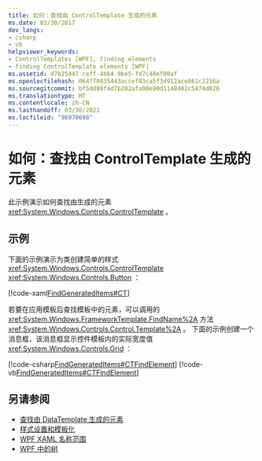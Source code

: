 ```yaml
---
title: 如何：查找由 ControlTemplate 生成的元素
ms.date: 03/30/2017
dev_langs:
- csharp
- vb
helpviewer_keywords:
- ControlTemplates [WPF], finding elements
- finding ControlTemplate elements [WPF]
ms.assetid: d7b25447-ceff-4bb4-9be5-fd7c40ef00af
ms.openlocfilehash: 064f70835443accef83ca5f3d912ace861c2216a
ms.sourcegitcommit: bf5dd80f4d7b202afa90e90d1148402c5474d826
ms.translationtype: MT
ms.contentlocale: zh-CN
ms.lasthandoff: 03/30/2021
ms.locfileid: "96970698"
---
```

# <a name="how-to-find-controltemplate-generated-elements"></a>如何：查找由 ControlTemplate 生成的元素
此示例演示如何查找由生成的元素 <xref:System.Windows.Controls.ControlTemplate> 。  
  
## <a name="example"></a>示例  
 下面的示例演示为类创建简单的样式 <xref:System.Windows.Controls.ControlTemplate> <xref:System.Windows.Controls.Button> ：  
  
 [!code-xaml[FindGeneratedItems#CT](~/samples/snippets/csharp/VS_Snippets_Wpf/FindGeneratedItems/CSharp/Window1.xaml#ct)]  
  
 若要在应用模板后查找模板中的元素，可以调用的 <xref:System.Windows.FrameworkTemplate.FindName%2A> 方法 <xref:System.Windows.Controls.Control.Template%2A> 。 下面的示例创建一个消息框，该消息框显示控件模板内的实际宽度值 <xref:System.Windows.Controls.Grid> ：  
  
 [!code-csharp[FindGeneratedItems#CTFindElement](~/samples/snippets/csharp/VS_Snippets_Wpf/FindGeneratedItems/CSharp/Window1.xaml.cs#ctfindelement)]
 [!code-vb[FindGeneratedItems#CTFindElement](~/samples/snippets/visualbasic/VS_Snippets_Wpf/FindGeneratedItems/VisualBasic/Window1.xaml.vb#ctfindelement)]  
  
## <a name="see-also"></a>另请参阅

- [查找由 DataTemplate 生成的元素](../data/how-to-find-datatemplate-generated-elements.md)
- [样式设置和模板化](/dotnet/desktop-wpf/fundamentals/styles-templates-overview)
- [WPF XAML 名称范围](../advanced/wpf-xaml-namescopes.md)
- [WPF 中的树](../advanced/trees-in-wpf.md)
